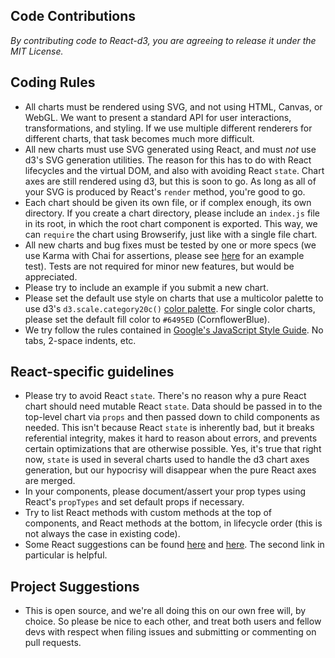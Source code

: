 ## Code Contributions
_By contributing code to React-d3, you are agreeing to release it under the MIT License._

## Coding Rules
* All charts must be rendered using SVG, and not using HTML, Canvas, or WebGL.  We want to present a standard API for user interactions, transformations, and styling. If we use multiple different renderers for different charts, that task becomes much more difficult.
* All new charts must use SVG generated using React, and must *not* use d3's SVG generation utilities.  The reason for this has to do with React lifecycles and the virtual DOM, and also with avoiding React `state`.  Chart axes are still rendered using d3, but this is soon to go.  As long as all of your SVG is produced by React's `render` method, you're good to go.
* Each chart should be given its own file, or if complex enough, its own directory.  If you create a chart directory, please include an `index.js` file in its root, in which the root chart component is exported.  This way, we can `require` the chart using Browserify, just like with a single file chart.
* All new charts and bug fixes must be tested by one or more specs (we use Karma with Chai for assertions, please see [here](https://github.com/esbullington/react-d3/blob/master/tests/piechart-tests.js) for an example test).  Tests are not required for minor new features, but would be appreciated.
* Please try to include an example if you submit a new chart.
* Please set the default use style on charts that use a multicolor palette to use d3's `d3.scale.category20c()` [color palette](https://github.com/mbostock/d3/wiki/Ordinal-Scales#category20c).  For single color charts, please set the default fill color to `#6495ED` (CornflowerBlue).
* We try follow the rules contained in [Google's JavaScript Style Guide](http://google-styleguide.googlecode.com/svn/trunk/javascriptguide.xml).  No tabs, 2-space indents, etc.

## React-specific guidelines
* Please try to avoid React `state`. There's no reason why a pure React chart should need mutable React `state`.  Data should be passed in to the top-level chart via `props` and then passed down to child components as needed.  This isn't because React `state` is inherently bad, but it breaks referential integrity, makes it hard to reason about errors, and prevents certain optimizations that are otherwise possible.  Yes, it's true that right now, `state` is used in several charts used to handle the d3 chart axes generation, but our hypocrisy will disappear when the pure React axes are merged.
* In your components, please document/assert your prop types using React's `propTypes` and set default props if necessary.
* Try to list React methods with custom methods at the top of components, and React methods at the bottom, in lifecycle order (this is not always the case in existing code).
* Some React suggestions can be found [here](https://reactjsnews.com/react-style-guide-patterns-i-like/) and [here](http://blog.whn.se/post/69621609605/writing-good-react-components).  The second link in particular is helpful.

## Project Suggestions
* This is open source, and we're all doing this on our own free will, by choice.  So please be nice to each other, and treat both users and fellow devs with respect when filing issues and submitting or commenting on pull requests.
